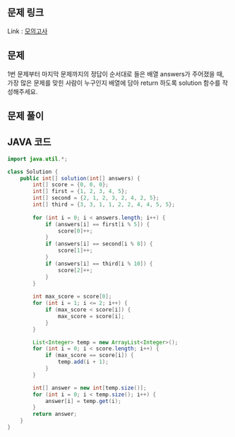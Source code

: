 ## 문제 링크

Link : [모의고사](https://school.programmers.co.kr/learn/courses/30/lessons/42840)

## 문제

1번 문제부터 마지막 문제까지의 정답이 순서대로 들은 배열 answers가 주어졌을 때,</br>
가장 많은 문제를 맞힌 사람이 누구인지 배열에 담아 return 하도록 solution 함수를 작성해주세요.

## 문제 풀이

## JAVA 코드

```java
import java.util.*;

class Solution {
    public int[] solution(int[] answers) {
        int[] score = {0, 0, 0};
        int[] first = {1, 2, 3, 4, 5};
        int[] second = {2, 1, 2, 3, 2, 4, 2, 5};
        int[] third = {3, 3, 1, 1, 2, 2, 4, 4, 5, 5};
        
        for (int i = 0; i < answers.length; i++) {
            if (answers[i] == first[i % 5]) {
                score[0]++;
            }
            if (answers[i] == second[i % 8]) {
                score[1]++;
            }
            if (answers[i] == third[i % 10]) {
                score[2]++;
            }
        }
        
        int max_score = score[0];
        for (int i = 1; i <= 2; i++) {
            if (max_score < score[i]) {
                max_score = score[i];
            }
        }

        List<Integer> temp = new ArrayList<Integer>();
        for (int i = 0; i < score.length; i++) {
            if (max_score == score[i]) {
                temp.add(i + 1);
            }
        }

        int[] answer = new int[temp.size()];
        for (int i = 0; i < temp.size(); i++) {
            answer[i] = temp.get(i);
        }
        return answer;
    }
}
```